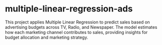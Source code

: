 # multiple-linear-regression-ads
This project applies Multiple Linear Regression to predict sales based on advertising budgets across TV, Radio, and Newspaper. The model estimates how each marketing channel contributes to sales, providing insights for budget allocation and marketing strategy.
